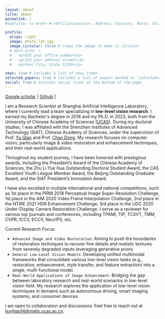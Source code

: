 ```yaml
---
layout: about
title: about
permalink: /
#subtitle: <a href='#'>Affiliations</a>. Address. Contacts. Motto. Etc.

profile:
  align: right
  image: photo_lyh.jpg
  image_circular: false # crops the image to make it circular
  # more_info: >
  #   <p>555 your office number</p>
  #   <p>123 your address street</p>
  #   <p>Your City, State 12345</p>

news: true # includes a list of news items
selected_papers: true # includes a list of papers marked as "selected={true}"
social: true # includes social icons at the bottom of the page
---
```


[Google scholar](https://scholar.google.com/citations?user=WRIYcNwAAAAJ&hl=en) | [Github](https://github.com/lyh-18) | 

I am a Research Scientist at Shanghai Artificial Intelligence Laboratory, where I currently lead a team specializing in **low-level vision research**. I earned my Bachelor's degree in 2018 and my Ph.D. in 2023, both from the University of Chinese Academy of Sciences ([UCAS](http://www.ucas.ac.cn/)). During my doctoral studies, I was affiliated with the Shenzhen Institutes of Advanced Technology (SIAT), Chinese Academy of Sciences, under the supervision of Prof. [Yu Qiao](https://scholar.google.com/citations?user=gFtI-8QAAAAJ&hl=en) and Prof. [Chao Dong](https://scholar.google.com/citations?user=OSDCB0UAAAAJ&hl=en). My research focuses on computer vision, particularly image & video restoration and enhancement techniques, and their real-world applications.

Throughout my student journey, I have been honored with prestigious awards, including the President’s Award of the Chinese Academy of Sciences, the Zhu Li Yue Hua Outstanding Doctoral Student Award, the CAS Excellent Youth League Member Award, the Beijing Outstanding Graduate Award, and the SIAT President’s Innovation Award. 

I have also excelled in multiple international and national competitions, such as 1st place in the PIRM 2018 Perceptual Image Super-Resolution Challenge, 1st place in the AIM 2020 Video Frame Interpolation Challenge, 2nd place in the NTIRE 2021 HDR Enhancement Challenge, 3rd place in the UDC 2020 Under-Display Camera Restoration Challenge. I serve as a reviewer for various top journals and conferences, including TPAMI, TIP, TCSVT, TMM, CVPR, ICCV, ECCV, NeurIPS, etc.

Current Research Focus:
- `Advanced Image and Video Restoration`: Aiming to push the boundaries of restoration techniques to recover fine details and realistic textures from severely degraded inputs leveraging generative priors.
- `General Low-Level Vision Models`: Developing unified multimodal frameworks that consolidate various low-level vision tasks (e.g., restoration, enhancement, style transfer, and feature extraction) into a single, multi-functional model.
- `Real-World Applications of Image Enhancement`: Bridging the gap between laboratory research and real-world scenarios in low-level vision field. My research explores the application of low-level vision techniques in domains such as autonomous driving, smart imaging systems, and consumer devices. 

I am open to collaboration and discussions. Feel free to reach out at liuyihao14@mails.ucas.ac.cn.
